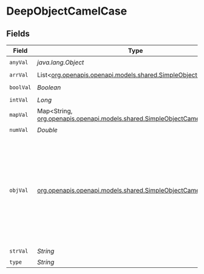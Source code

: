 # DeepObjectCamelCase


## Fields

| Field                                                                                                                                                             | Type                                                                                                                                                              | Required                                                                                                                                                          | Description                                                                                                                                                       |
| ----------------------------------------------------------------------------------------------------------------------------------------------------------------- | ----------------------------------------------------------------------------------------------------------------------------------------------------------------- | ----------------------------------------------------------------------------------------------------------------------------------------------------------------- | ----------------------------------------------------------------------------------------------------------------------------------------------------------------- |
| `anyVal`                                                                                                                                                          | *java.lang.Object*                                                                                                                                                | :heavy_check_mark:                                                                                                                                                | N/A                                                                                                                                                               |
| `arrVal`                                                                                                                                                          | List<[org.openapis.openapi.models.shared.SimpleObjectCamelCase](../../models/shared/SimpleObjectCamelCase.md)>                                                    | :heavy_check_mark:                                                                                                                                                | N/A                                                                                                                                                               |
| `boolVal`                                                                                                                                                         | *Boolean*                                                                                                                                                         | :heavy_check_mark:                                                                                                                                                | N/A                                                                                                                                                               |
| `intVal`                                                                                                                                                          | *Long*                                                                                                                                                            | :heavy_check_mark:                                                                                                                                                | N/A                                                                                                                                                               |
| `mapVal`                                                                                                                                                          | Map<String, [org.openapis.openapi.models.shared.SimpleObjectCamelCase](../../models/shared/SimpleObjectCamelCase.md)>                                             | :heavy_check_mark:                                                                                                                                                | N/A                                                                                                                                                               |
| `numVal`                                                                                                                                                          | *Double*                                                                                                                                                          | :heavy_check_mark:                                                                                                                                                | N/A                                                                                                                                                               |
| `objVal`                                                                                                                                                          | [org.openapis.openapi.models.shared.SimpleObjectCamelCase](../../models/shared/SimpleObjectCamelCase.md)                                                          | :heavy_check_mark:                                                                                                                                                | A simple object that uses all our supported primitive types and enums and has optional properties.<br/><br/>[A link to the external docs.](https://docs.speakeasyapi.dev) |
| `strVal`                                                                                                                                                          | *String*                                                                                                                                                          | :heavy_check_mark:                                                                                                                                                | N/A                                                                                                                                                               |
| `type`                                                                                                                                                            | *String*                                                                                                                                                          | :heavy_minus_sign:                                                                                                                                                | N/A                                                                                                                                                               |